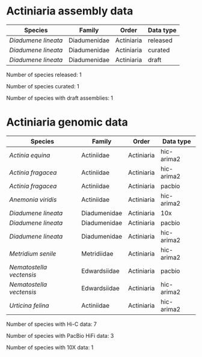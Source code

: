 # Actiniaria assembly data

| Species | Family | Order | Data type |
| -- | --- | --- | --- |
| *Diadumene lineata* | Diadumenidae | Actiniaria | released |
| *Diadumene lineata* | Diadumenidae | Actiniaria | curated |
| *Diadumene lineata* | Diadumenidae | Actiniaria | draft |

Number of species released: 1

Number of species curated: 1

Number of species with draft assemblies: 1

# Actiniaria genomic data

| Species | Family | Order | Data type |
| -- | --- | --- | --- |
| *Actinia equina* | Actiniidae | Actiniaria | hic-arima2 |
| *Actinia fragacea* | Actiniidae | Actiniaria | hic-arima2 |
| *Actinia fragacea* | Actiniidae | Actiniaria | pacbio |
| *Anemonia viridis* | Actiniidae | Actiniaria | hic-arima2 |
| *Diadumene lineata* | Diadumenidae | Actiniaria | 10x |
| *Diadumene lineata* | Diadumenidae | Actiniaria | pacbio |
| *Diadumene lineata* | Diadumenidae | Actiniaria | hic-arima2 |
| *Metridium senile* | Metridiidae | Actiniaria | hic-arima2 |
| *Nematostella vectensis* | Edwardsiidae | Actiniaria | pacbio |
| *Nematostella vectensis* | Edwardsiidae | Actiniaria | hic-arima2 |
| *Urticina felina* | Actiniidae | Actiniaria | hic-arima2 |

Number of species with Hi-C data: 7

Number of species with PacBio HiFi data: 3

Number of species with 10X data: 1
